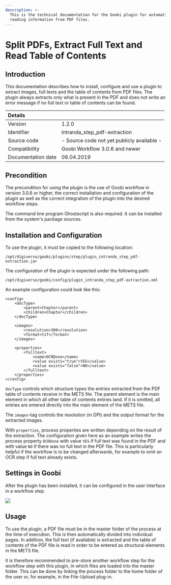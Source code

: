 ```yaml
---
description: >-
  This is the technical documentation for the Goobi plugin for automatically
  reading information from PDF files.
---
```


# Split PDFs, Extract Full Text and Read Table of Contents

## Introduction

This documentation describes how to install, configure and use a plugin to extract images, full texts and the table of contents from PDF files. The plugin always extracts only what is present in the PDF and does not write an error message if no full text or table of contents can be found.

| Details |  |
| :--- | :--- |
| Version | 1.2.0 |
| Identifier | intranda\_step\_pdf-extraction |
| Source code | - Source code not yet publicly available - |
| Compatibility | Goobi Workflow 3.0.6 and newer |
| Documentation date | 09.04.2019 |

## Precondition

The precondition for using the plugin is the use of Goobi workflow in version 3.0.6 or higher, the correct installation and configuration of the plugin as well as the correct integration of the plugin into the desired workflow steps.

The command line program Ghostscript is also required. It can be installed from the system's package sources.

## Installation and Configuration

To use the plugin, it must be copied to the following location:

```text
/opt/digiverso/goobi/plugins/step/plugin_intranda_step_pdf-extraction.jar
```

The configuration of the plugin is expected under the following path:

```text
/opt/digiverso/goobi/config/plugin_intranda_step_pdf-extraction.xml
```

An example configuration could look like this:

```markup
<config>
	<docType>
		<parent>Chapter</parent>
		<children>Chapter</children>
	</docType>
	
	<images>
		<resolution>300</resolution>
		<format>tif</format>
	</images>
	
	<properties>
		<fulltext>
			<name>OCRDone</name>
			<value exists="true">YES</value>
			<value exists="false">NO</value>
		</fulltext>
	</properties>
</config>
```

`docType` controls which structure types the entries extracted from the PDF table of contents receive in the METS file. The parent element is the main element in which all other table of contents entries land. If it is omitted, all entries are entered directly into the main element of the METS file.

The `images`-tag controls the resolution \(in DPI\) and the output format for the extracted images.

With `properties`, process properties are written depending on the result of the extraction. The configuration given here as an example writes the process property `OCRDone` with value `YES` if full text was found in the PDF and with value `NO` if there was no full text in the PDF file. This is particularly helpful if the workflow is to be changed afterwards, for example to omit an OCR step if full text already exists.

## Settings in Goobi

After the plugin has been installed, it can be configured in the user interface in a workflow step.

![](https://blobscdn.gitbook.com/v0/b/gitbook-28427.appspot.com/o/assets%2F-LZ4vYcdbp6Dw7s7NKy0%2F-Lc-k1xNvtCs01RhE-Ef%2F-Lc-sSR95iCb8DbtD_0d%2Fpdf_extraction_step.png?alt=media&token=c79b0f22-2b7a-4a5a-a249-025770343cf8)

## Usage

To use the plugin, a PDF file must be in the master folder of the process at the time of execution. This is then automatically divided into individual pages. In addition, the full text \(if available\) is extracted and the table of contents of the PDF file is read in order to be entered as structural elements in the METS file.

It is therefore recommended to pre-store another workflow step for the workflow step with this plugin, in which files are loaded into the master folder. This can be done by linking the process folder to the home folder of the user or, for example, in the File-Upload plug-in. 

